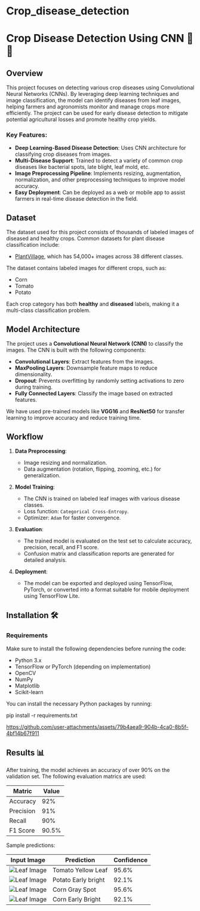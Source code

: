 # Crop_disease_detection
# Crop Disease Detection Using CNN 🌾🤖

## Overview
This project focuses on detecting various crop diseases using Convolutional Neural Networks (CNNs). By leveraging deep learning techniques and image classification, the model can identify diseases from leaf images, helping farmers and agronomists monitor and manage crops more efficiently. The project can be used for early disease detection to mitigate potential agricultural losses and promote healthy crop yields.

### Key Features:
- **Deep Learning-Based Disease Detection**: Uses CNN architecture for classifying crop diseases from images.
- **Multi-Disease Support**: Trained to detect a variety of common crop diseases like bacterial spots, late blight, leaf mold, etc.
- **Image Preprocessing Pipeline**: Implements resizing, augmentation, normalization, and other preprocessing techniques to improve model accuracy.
- **Easy Deployment**: Can be deployed as a web or mobile app to assist farmers in real-time disease detection in the field.

## Dataset
The dataset used for this project consists of thousands of labeled images of diseased and healthy crops. Common datasets for plant disease classification include:
- [PlantVillage](https://www.kaggle.com/emmarex/plantdisease), which has 54,000+ images across 38 different classes.

The dataset contains labeled images for different crops, such as:
- Corn
- Tomato
- Potato

Each crop category has both **healthy** and **diseased** labels, making it a multi-class classification problem.

## Model Architecture
The project uses a **Convolutional Neural Network (CNN)** to classify the images. The CNN is built with the following components:
- **Convolutional Layers**: Extract features from the images.
- **MaxPooling Layers**: Downsample feature maps to reduce dimensionality.
- **Dropout**: Prevents overfitting by randomly setting activations to zero during training.
- **Fully Connected Layers**: Classify the image based on extracted features.

We have used pre-trained models like **VGG16** and **ResNet50** for transfer learning to improve accuracy and reduce training time.

## Workflow
1. **Data Preprocessing**: 
   - Image resizing and normalization.
   - Data augmentation (rotation, flipping, zooming, etc.) for generalization.

2. **Model Training**: 
   - The CNN is trained on labeled leaf images with various disease classes.
   - Loss function: `Categorical Cross-Entropy`.
   - Optimizer: `Adam` for faster convergence.

3. **Evaluation**:
   - The trained model is evaluated on the test set to calculate accuracy, precision, recall, and F1 score.
   - Confusion matrix and classification reports are generated for detailed analysis.

4. **Deployment**: 
   - The model can be exported and deployed using TensorFlow, PyTorch, or converted into a format suitable for mobile deployment using TensorFlow Lite.

## Installation 🛠️

### Requirements
Make sure to install the following dependencies before running the code:

- Python 3.x
- TensorFlow or PyTorch (depending on implementation)
- OpenCV
- NumPy
- Matplotlib
- Scikit-learn

You can install the necessary Python packages by running:


pip install -r requirements.txt


https://github.com/user-attachments/assets/79b4aea9-904b-4ca0-8b5f-4bf14b67f911


## Results 📊

After training, the model achieves an accuracy of over 90% on the validation set. The following evaluation matrics are used:

| Matric        | Value |
|---------------|-------|
| Accuracy      | 92%   |
| Precision     | 91%   |
| Recall        | 90%   |
| F1 Score      | 90.5% |

Sample predictions:

| Input Image | Prediction | Confidence |
|-------------|------------|------------|
| ![Leaf Image](sample_image1.jpg) | Tomato Yellow Leaf | 95.6% |
| ![Leaf Image](sample_image2.jpg) | Potato Early bright | 92.1% |
| ![Leaf Image](sample_image1.jpg) | Corn Gray Spot | 95.6% |
| ![Leaf Image](sample_image2.jpg) | Corn Early Bright | 92.1% |




